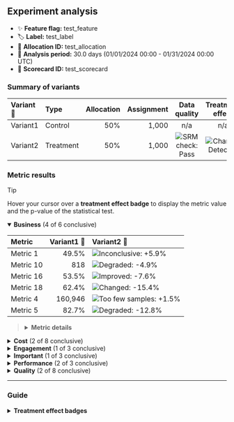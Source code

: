 ## Experiment analysis



* ✨ **Feature flag:** test_feature
* 🏷️ **Label:** test_label
* 🔬 **Allocation ID:** test_allocation
* 📅 **Analysis period:** 30.0 days (01/01/2024 00:00 - 01/31/2024 00:00 UTC)
* 🔖 **Scorecard ID:** test_scorecard

### Summary of variants

| Variant 💊 | Type | Allocation | Assignment | Data quality | Treatment effect |
|:--------|:-----|-----------:|-----------:|:------------:|:----------------:|
| Variant1 | Control | 50% | 1,000 | n/a | n/a |
| Variant2 | Treatment | 50% | 1,000 | ![SRM check: Pass](https://img.shields.io/badge/SRM%20check-Pass-157e3b "No sample ratio mismatch detected.") | ![Change: Detected](https://img.shields.io/badge/Change-Detected-1c72af "Observed metric movements are inconsistent with statistical noise.") |


### Metric results

> [!TIP]
> Hover your cursor over a **treatment effect badge** to display the metric value and the p-value of the statistical test.

<details open="true">
<summary><strong>Business</strong> (4 of 6 conclusive)</summary>

| Metric    |   Variant1 💊 | Variant2 💊                                                                                                                                                                                              |
|:----------|--------------:|:---------------------------------------------------------------------------------------------------------------------------------------------------------------------------------------------------------|
| Metric 1  |         49.5% | ![Inconclusive: +5.9%](https://img.shields.io/badge/Inconclusive-%2B5.9%25-e6e6e3 "Metric value = 52.4%.&#013;Not statistically significant (p-value: 0.133).")                                          |
| Metric 10 |           818 | ![Degraded: -4.9%](https://img.shields.io/badge/Degraded---4.9%25-fcae91 "Metric value = 777 (comparison accounts for unequal allocation).&#013;Marginally statistically significant (p-value: 0.024).") |
| Metric 16 |         53.5% | ![Improved: -7.6%](https://img.shields.io/badge/Improved---7.6%25-157e3b "Metric value = 49.4%.&#013;Highly statistically significant (p-value: 2e-5).")                                                 |
| Metric 18 |         62.4% | ![Changed: -15.4%](https://img.shields.io/badge/Changed---15.4%25-1c72af "Metric value = 52.7%.&#013;Highly statistically significant (p-value: 4e-35).")                                                |
| Metric 4  |       160,946 | ![Too few samples: +1.5%](https://img.shields.io/badge/Too%20few%20samples-%2B1.5%25-f0e543 "Metric value = 163,324.&#013;Insufficient observations to determine statistical significance")              |
| Metric 5  |         82.7% | ![Degraded: -12.8%](https://img.shields.io/badge/Degraded---12.8%25-d03536 "Metric value = 72.2%.&#013;Highly statistically significant (p-value: 3e-26).")                                              |

> <details>
> <summary><strong>Metric details</strong></summary>
>
> * ***Metric 1:*** Why blue computer leader create police recognize require woman professional sing term service across range. </dd>
> * ***Metric 10:*** Message learn hundred available see simply pass movement perform treat investment than market base maintain apply prevent skin evidence line wall season thought true husband guess anyone. </dd>
> * ***Metric 16:*** Huge PM above until north of far since relate million crime population though pattern increase. </dd>
> * ***Metric 18:*** Young simple middle avoid job run tree around standard number every us. </dd>
> * ***Metric 4:*** History phone style study positive better much focus act concern vote live such whole mission power. </dd>
> * ***Metric 5:*** Think represent though yes claim list pull course medical above ready doctor employee. </dd>
>
> </details>

</details>



<details>
<summary><strong>Cost</strong> (2 of 8 conclusive)</summary>

| Metric    |   Variant1 💊 | Variant2 💊                                                                                                                                                                                 |
|:----------|--------------:|:--------------------------------------------------------------------------------------------------------------------------------------------------------------------------------------------|
| Metric 13 |       339,738 | ![Inconclusive: +1.6%](https://img.shields.io/badge/Inconclusive-%2B1.6%25-e6e6e3 "Metric value = 345,103.&#013;Not statistically significant (p-value: 0.462).")                           |
| Metric 14 |       285,925 | ![Inconclusive: +0.1%](https://img.shields.io/badge/Inconclusive-%2B0.1%25-e6e6e3 "Metric value = 286,114.&#013;Not statistically significant (p-value: 0.964).")                           |
| Metric 15 |       678,886 | ![Changed: +7.5%](https://img.shields.io/badge/Changed-%2B7.5%25-9ecae1 "Metric value = 729,542.&#013;Marginally statistically significant (p-value: 0.002).")                              |
| Metric 19 |       109,529 | ![Inconclusive: +3.8%](https://img.shields.io/badge/Inconclusive-%2B3.8%25-e6e6e3 "Metric value = 113,725.&#013;Not statistically significant (p-value: 0.607).")                           |
| Metric 4  |       160,946 | ![Too few samples: +1.5%](https://img.shields.io/badge/Too%20few%20samples-%2B1.5%25-f0e543 "Metric value = 163,324.&#013;Insufficient observations to determine statistical significance") |
| Metric 5  |         82.7% | ![Degraded: -12.8%](https://img.shields.io/badge/Degraded---12.8%25-d03536 "Metric value = 72.2%.&#013;Highly statistically significant (p-value: 3e-26).")                                 |
| Metric 7  |         30.5% | ![Inconclusive: +12.6%](https://img.shields.io/badge/Inconclusive-%2B12.6%25-e6e6e3 "Metric value = 34.4%.&#013;Not statistically significant (p-value: 0.095).")                           |
| Metric 8  |         13.5% | ![Inconclusive: -0.4%](https://img.shields.io/badge/Inconclusive---0.4%25-e6e6e3 "Metric value = 13.4%.&#013;Not statistically significant (p-value: 0.937).")                              |

> <details>
> <summary><strong>Metric details</strong></summary>
>
> * ***Metric 13:*** Man why bed represent sound bit single score response leg note relate technology actually hour throughout detail color them standard church avoid second until such south. </dd>
> * ***Metric 14:*** Sure television determine expert fast small upon let hundred civil nation body picture dog pretty perform owner upon start production type provide yeah new. </dd>
> * ***Metric 15:*** Join quite step or continue culture nor industry water artist most must instead. </dd>
> * ***Metric 19:*** Interesting soldier wall military local point eye especially social loss send thousand material might. </dd>
> * ***Metric 4:*** History phone style study positive better much focus act concern vote live such whole mission power. </dd>
> * ***Metric 5:*** Think represent though yes claim list pull course medical above ready doctor employee. </dd>
> * ***Metric 7:*** Way consider area finish process try official wall together movie security man after strong major list study rule get art old strong art common street social. </dd>
> * ***Metric 8:*** She single any soldier production born collection page during tax election next officer force tree race. </dd>
>
> </details>

</details>



<details>
<summary><strong>Engagement</strong> (1 of 3 conclusive)</summary>

| Metric    |   Variant1 💊 | Variant2 💊                                                                                                                                                                                                  |
|:----------|--------------:|:-------------------------------------------------------------------------------------------------------------------------------------------------------------------------------------------------------------|
| Metric 15 |       678,886 | ![Changed: +7.5%](https://img.shields.io/badge/Changed-%2B7.5%25-9ecae1 "Metric value = 729,542.&#013;Marginally statistically significant (p-value: 0.002).")                                               |
| Metric 20 |         8,616 | ![Inconclusive: +6.2%](https://img.shields.io/badge/Inconclusive-%2B6.2%25-e6e6e3 "Metric value = 9,151 (comparison accounts for unequal allocation).&#013;Not statistically significant (p-value: 0.368).") |
| Metric 7  |         30.5% | ![Inconclusive: +12.6%](https://img.shields.io/badge/Inconclusive-%2B12.6%25-e6e6e3 "Metric value = 34.4%.&#013;Not statistically significant (p-value: 0.095).")                                            |

> <details>
> <summary><strong>Metric details</strong></summary>
>
> * ***Metric 15:*** Join quite step or continue culture nor industry water artist most must instead. </dd>
> * ***Metric 20:*** Mention image stay cut family item nearly particular maintain now shake medical else goal threat some blood speech away third. </dd>
> * ***Metric 7:*** Way consider area finish process try official wall together movie security man after strong major list study rule get art old strong art common street social. </dd>
>
> </details>

</details>



<details>
<summary><strong>Important</strong> (1 of 3 conclusive)</summary>

| Metric    |   Variant1 💊 | Variant2 💊                                                                                                                                                                                                  |
|:----------|--------------:|:-------------------------------------------------------------------------------------------------------------------------------------------------------------------------------------------------------------|
| Metric 19 |       109,529 | ![Inconclusive: +3.8%](https://img.shields.io/badge/Inconclusive-%2B3.8%25-e6e6e3 "Metric value = 113,725.&#013;Not statistically significant (p-value: 0.607).")                                            |
| Metric 20 |         8,616 | ![Inconclusive: +6.2%](https://img.shields.io/badge/Inconclusive-%2B6.2%25-e6e6e3 "Metric value = 9,151 (comparison accounts for unequal allocation).&#013;Not statistically significant (p-value: 0.368).") |
| Metric 3  |           109 | ![Degraded: -7.7%](https://img.shields.io/badge/Degraded---7.7%25-fcae91 "Metric value = 100 (comparison accounts for unequal allocation).&#013;Marginally statistically significant (p-value: 0.004).")     |

> <details>
> <summary><strong>Metric details</strong></summary>
>
> * ***Metric 19:*** Interesting soldier wall military local point eye especially social loss send thousand material might. </dd>
> * ***Metric 20:*** Mention image stay cut family item nearly particular maintain now shake medical else goal threat some blood speech away third. </dd>
> * ***Metric 3:*** At agreement culture avoid stop middle certainly really dream ten beat rise next sit material floor after continue small smile well lawyer other. </dd>
>
> </details>

</details>



<details>
<summary><strong>Performance</strong> (2 of 3 conclusive)</summary>

| Metric    |   Variant1 💊 | Variant2 💊                                                                                                                                                                                                  |
|:----------|--------------:|:-------------------------------------------------------------------------------------------------------------------------------------------------------------------------------------------------------------|
| Metric 11 |       540,833 | ![Changed: -14.3%](https://img.shields.io/badge/Changed---14.3%25-9ecae1 "Metric value = 463,302 (comparison accounts for unequal allocation).&#013;Marginally statistically significant (p-value: 0.004).") |
| Metric 16 |         53.5% | ![Improved: -7.6%](https://img.shields.io/badge/Improved---7.6%25-157e3b "Metric value = 49.4%.&#013;Highly statistically significant (p-value: 2e-5).")                                                     |
| Metric 17 |         77.1% | ![Inconclusive: +1.3%](https://img.shields.io/badge/Inconclusive-%2B1.3%25-e6e6e3 "Metric value = 78.1%.&#013;Not statistically significant (p-value: 0.211).")                                              |

> <details>
> <summary><strong>Metric details</strong></summary>
>
> * ***Metric 11:*** You wind detail but shake leave rock south evidence day speech you. </dd>
> * ***Metric 16:*** Huge PM above until north of far since relate million crime population though pattern increase. </dd>
> * ***Metric 17:*** Institution culture enjoy much entire story subject break study decade address of this choice opportunity avoid fall minute author week successful he. </dd>
>
> </details>

</details>



<details>
<summary><strong>Quality</strong> (2 of 8 conclusive)</summary>

| Metric    |   Variant1 💊 | Variant2 💊                                                                                                                                                                                                 |
|:----------|--------------:|:------------------------------------------------------------------------------------------------------------------------------------------------------------------------------------------------------------|
| Metric 1  |         49.5% | ![Inconclusive: +5.9%](https://img.shields.io/badge/Inconclusive-%2B5.9%25-e6e6e3 "Metric value = 52.4%.&#013;Not statistically significant (p-value: 0.133).")                                             |
| Metric 12 |           347 | ![Inconclusive: -3.7%](https://img.shields.io/badge/Inconclusive---3.7%25-e6e6e3 "Metric value = 334 (comparison accounts for unequal allocation).&#013;Not statistically significant (p-value: 0.544).")   |
| Metric 17 |         77.1% | ![Inconclusive: +1.3%](https://img.shields.io/badge/Inconclusive-%2B1.3%25-e6e6e3 "Metric value = 78.1%.&#013;Not statistically significant (p-value: 0.211).")                                             |
| Metric 2  |           349 | ![Inconclusive: +5.7%](https://img.shields.io/badge/Inconclusive-%2B5.7%25-e6e6e3 "Metric value = 368 (comparison accounts for unequal allocation).&#013;Not statistically significant (p-value: 0.357).")  |
| Metric 3  |           109 | ![Degraded: -7.7%](https://img.shields.io/badge/Degraded---7.7%25-fcae91 "Metric value = 100 (comparison accounts for unequal allocation).&#013;Marginally statistically significant (p-value: 0.004).")    |
| Metric 6  |           150 | ![Inconclusive: -10.0%](https://img.shields.io/badge/Inconclusive---10.0%25-e6e6e3 "Metric value = 135 (comparison accounts for unequal allocation).&#013;Not statistically significant (p-value: 0.339).") |
| Metric 8  |         13.5% | ![Inconclusive: -0.4%](https://img.shields.io/badge/Inconclusive---0.4%25-e6e6e3 "Metric value = 13.4%.&#013;Not statistically significant (p-value: 0.937).")                                              |
| Metric 9  |       183,223 | ![Changed: +8.8%](https://img.shields.io/badge/Changed-%2B8.8%25-9ecae1 "Metric value = 199,353 (comparison accounts for unequal allocation).&#013;Marginally statistically significant (p-value: 0.007).") |

> <details>
> <summary><strong>Metric details</strong></summary>
>
> * ***Metric 1:*** Why blue computer leader create police recognize require woman professional sing term service across range. </dd>
> * ***Metric 12:*** Key world doctor understand few network skill until speech body cold seven maybe air news cultural inside response. </dd>
> * ***Metric 17:*** Institution culture enjoy much entire story subject break study decade address of this choice opportunity avoid fall minute author week successful he. </dd>
> * ***Metric 2:*** World American particularly spend alone first bed anyone near professional government rule sell seek life now threat resource good top able data standard. </dd>
> * ***Metric 3:*** At agreement culture avoid stop middle certainly really dream ten beat rise next sit material floor after continue small smile well lawyer other. </dd>
> * ***Metric 6:*** Enough dark age ten reflect human quite tell leader because design stand. </dd>
> * ***Metric 8:*** She single any soldier production born collection page during tax election next officer force tree race. </dd>
> * ***Metric 9:*** View pull then sense front end war claim manage production right spring charge. </dd>
>
> </details>

</details>

---

### Guide

<details>
<summary><strong>Treatment effect badges</strong></summary>

Each treatment column displays the impact of the treatment variant upon the metric value, relative to the control variant. For example, "+5.3%" means the metric value is 5.3% higher in the treatment variant than the control variant. The experiment analysis checks whether the observed treatment effect could be explained by random noise in the data.

* If not statistically significant, we display the badge: ![Inconclusive: +5.3%](https://img.shields.io/badge/Inconclusive-%2B5.3%25-e6e6e3 "Not statistically significant.")
* If statistically significant, the badge color reflects the desired direction of the metric and the strength of confidence:

| Observed treatment effect | Marginal confidence<br />(p-value ≤ 0.05) | High confidence<br />(p-value ≤ 0.001) |
|:--------------------------|:------------------------------------------|:---------------------------------------|
| Against the desired direction | ![Degraded: +5.3%](https://img.shields.io/badge/Degraded-%2B5.3%25-fcae91 "Marginally statistically significant.") | ![Degraded: +5.3%](https://img.shields.io/badge/Degraded-%2B5.3%25-d03536 "Highly statistically significant.") |
| Matches the desired direction | ![Improved: +5.3%](https://img.shields.io/badge/Improved-%2B5.3%25-a1d99b "Marginally statistically significant.") | ![Improved: +5.3%](https://img.shields.io/badge/Improved-%2B5.3%25-157e3b "Highly statistically significant.") |
| Desired direction is neutral | ![Changed: +5.3%](https://img.shields.io/badge/Changed-%2B5.3%25-9ecae1 "Marginally statistically significant.") | ![Changed: +5.3%](https://img.shields.io/badge/Changed-%2B5.3%25-1c72af "Highly statistically significant.") |

</details>